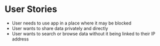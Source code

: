 # User Stories

* User needs to use app in a place where it may be blocked
* User wants to share data privately and directly&#x20;
* User wants to search or browse data without it being linked to their IP address
